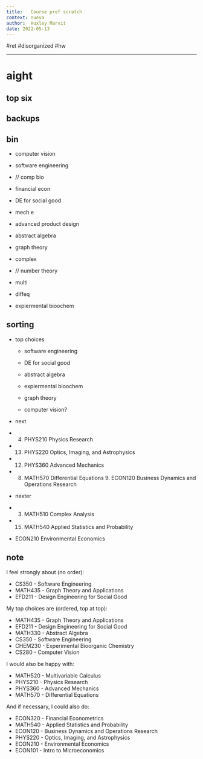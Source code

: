 ```yaml
---
title:   Course pref scratch 
context: nueva
author:  Huxley Marvit
date: 2022-05-13
---
```


 #ret #disorganized  #hw  
***

# aight



## top six

## backups 


## bin
- computer vision
- software engineering 
- // comp bio

- financial econ
- DE for social good
- mech e
- advanced product design

- abstract algebra
- graph theory 
- complex
- // number theory
- multi
- diffeq
- expiermental bioochem

## sorting

- top choices 
	- software engineering 
	- DE for social good
	- abstract algebra
	- expiermental bioochem
	- graph theory 
	
	- computer vision?

- next 
 -  4. PHYS210 Physics Research
 - 13. PHYS220 Optics, Imaging, and Astrophysics
 -  12. PHYS360 Advanced Mechanics 
 -  8. MATH570 Differential Equations 9. ECON120 Business Dynamics and Operations Research
- nexter
 -  3. MATH510 Complex Analysis
 -  15. MATH540 Applied Statistics and Probability
 -  ECON210 Environmental Economics
	
## note
I feel strongly about (no order): 
- CS350 - Software Engineering
- MATH435 - Graph Theory and Applications
- EFD211 - Design Engineering for Social Good

My top choices are (ordered, top at top): 
- MATH435 - Graph Theory and Applications
- EFD211 - Design Engineering for Social Good
- MATH330 - Abstract Algebra
- CS350 - Software Engineering
- CHEM230 - Experimental Bioorganic Chemistry
- CS280 - Computer Vision

I would also be happy with: 
 - MATH520 - Multivariable Calculus
 - PHYS210 - Physics Research
 - PHYS360 - Advanced Mechanics 
 - MATH570 - Differential Equations 

And if necessary, I could also do:
 - ECON320 - Financial Econometrics
 - MATH540 - Applied Statistics and Probability
 - ECON120 - Business Dynamics and Operations Research
 - PHYS220 - Optics, Imaging, and Astrophysics
 - ECON210 - Environmental Economics
 - ECON101 - Intro to Microeconomics

























